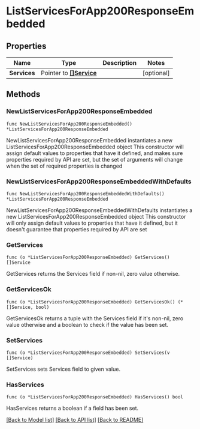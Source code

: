 # ListServicesForApp200ResponseEmbedded

## Properties

Name | Type | Description | Notes
------------ | ------------- | ------------- | -------------
**Services** | Pointer to [**[]Service**](Service.md) |  | [optional] 

## Methods

### NewListServicesForApp200ResponseEmbedded

`func NewListServicesForApp200ResponseEmbedded() *ListServicesForApp200ResponseEmbedded`

NewListServicesForApp200ResponseEmbedded instantiates a new ListServicesForApp200ResponseEmbedded object
This constructor will assign default values to properties that have it defined,
and makes sure properties required by API are set, but the set of arguments
will change when the set of required properties is changed

### NewListServicesForApp200ResponseEmbeddedWithDefaults

`func NewListServicesForApp200ResponseEmbeddedWithDefaults() *ListServicesForApp200ResponseEmbedded`

NewListServicesForApp200ResponseEmbeddedWithDefaults instantiates a new ListServicesForApp200ResponseEmbedded object
This constructor will only assign default values to properties that have it defined,
but it doesn't guarantee that properties required by API are set

### GetServices

`func (o *ListServicesForApp200ResponseEmbedded) GetServices() []Service`

GetServices returns the Services field if non-nil, zero value otherwise.

### GetServicesOk

`func (o *ListServicesForApp200ResponseEmbedded) GetServicesOk() (*[]Service, bool)`

GetServicesOk returns a tuple with the Services field if it's non-nil, zero value otherwise
and a boolean to check if the value has been set.

### SetServices

`func (o *ListServicesForApp200ResponseEmbedded) SetServices(v []Service)`

SetServices sets Services field to given value.

### HasServices

`func (o *ListServicesForApp200ResponseEmbedded) HasServices() bool`

HasServices returns a boolean if a field has been set.


[[Back to Model list]](../README.md#documentation-for-models) [[Back to API list]](../README.md#documentation-for-api-endpoints) [[Back to README]](../README.md)


